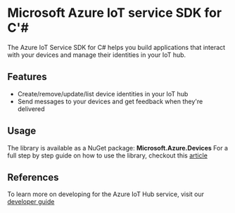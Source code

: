 # Microsoft Azure IoT service SDK for C'#

The Azure IoT Service SDK for C# helps you build applications that interact with your devices and manage their identities in your IoT hub.

## Features

* Create/remove/update/list device identities in your IoT hub
* Send messages to your devices and get feedback when they're delivered

## Usage

The library is available as a NuGet package: **Microsoft.Azure.Devices**
For a full step by step guide on how to use the library, checkout this [article](https://azure.microsoft.com/en-us/documentation/articles/iot-hub-csharp-csharp-getstarted/)

## References

To learn more on developing for the Azure IoT Hub service, visit our [developer guide](https://azure.microsoft.com/en-us/documentation/articles/iot-hub-devguide/)

